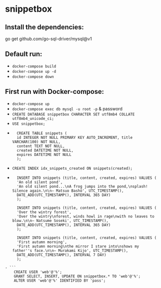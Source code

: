 # snippetbox


## Install the dependencies:
go get github.com/go-sql-driver/mysql@v1


## Default run:
- `docker-compose build`
- `docker-compose up -d`
- `docker-compose down`


## First run with Docker-compose:
- `docker-compose up`
- `docker-compose exec db mysql -u root -p` & password
- `CREATE DATABASE snippetbox CHARACTER SET utf8mb4 COLLATE utf8mb4_unicode_ci;`
- `USE snippetbox;`
- ```
    CREATE TABLE snippets (
    id INTEGER NOT NULL PRIMARY KEY AUTO_INCREMENT, title VARCHAR(100) NOT NULL,
    content TEXT NOT NULL,
    created DATETIME NOT NULL,
    expires DATETIME NOT NULL
    );
    ```
- `CREATE INDEX idx_snippets_created ON snippets(created);`
- ```
    INSERT INTO snippets (title, content, created, expires) VALUES (
    'An old silent pond',
    'An old silent pond...\nA frog jumps into the pond,\nsplash! Silence again.\n\n– Matsuo Bashō', UTC_TIMESTAMP(),
    DATE_ADD(UTC_TIMESTAMP(), INTERVAL 365 DAY)
    );

    INSERT INTO snippets (title, content, created, expires) VALUES (
    'Over the wintry forest',
    'Over the wintry\nforest, winds howl in rage\nwith no leaves to blow.\n\n– Natsume Soseki', UTC_TIMESTAMP(),
    DATE_ADD(UTC_TIMESTAMP(), INTERVAL 365 DAY)
    );

    INSERT INTO snippets (title, content, created, expires) VALUES (
    'First autumn morning',
    'First autumn morning\nthe mirror I stare into\nshows my father''s face.\n\n– Murakami Kijo', UTC_TIMESTAMP(),
    DATE_ADD(UTC_TIMESTAMP(), INTERVAL 7 DAY)
    );
```
- ```
    CREATE USER 'web'@'%';
    GRANT SELECT, INSERT, UPDATE ON snippetbox.* TO 'web'@'%';
    ALTER USER 'web'@'%' IDENTIFIED BY 'pass';
```